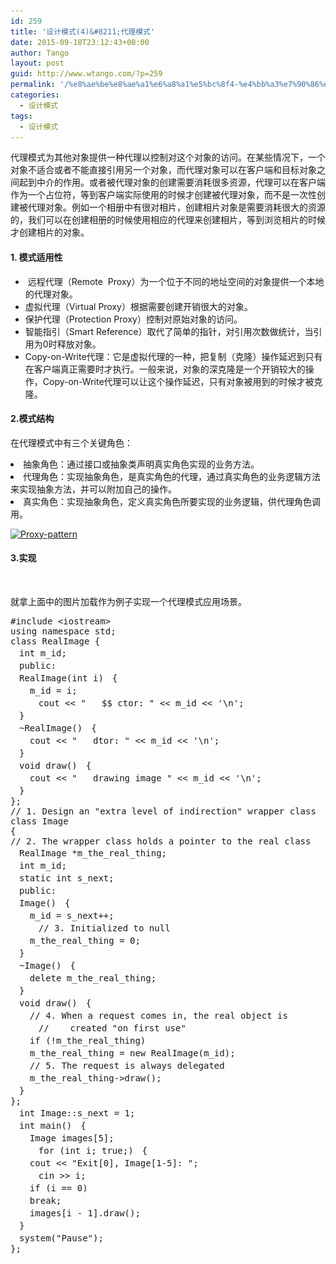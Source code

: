```yaml
---
id: 259
title: '设计模式(4)&#8211;代理模式'
date: 2015-09-18T23:12:43+00:00
author: Tango
layout: post
guid: http://www.wtango.com/?p=259
permalink: '/%e8%ae%be%e8%ae%a1%e6%a8%a1%e5%bc%8f4-%e4%bb%a3%e7%90%86%e6%a8%a1%e5%bc%8f/'
categories:
  - 设计模式
tags:
  - 设计模式
---
```

代理模式为其他对象提供一种代理以控制对这个对象的访问。在某些情况下，一个对象不适合或者不能直接引用另一个对象，而代理对象可以在客户端和目标对象之间起到中介的作用。或者被代理对象的创建需要消耗很多资源，代理可以在客户端作为一个占位符，等到客户端实际使用的时候才创建被代理对象，而不是一次性创建被代理对象。例如一个相册中有很对相片，创建相片对象是需要消耗很大的资源的，我们可以在创建相册的时候使用相应的代理来创建相片，等到浏览相片的时候才创建相片的对象。

<!--more-->

#### 1. 模式适用性

  *  远程代理（Remote  Proxy）为一个位于不同的地址空间的对象提供一个本地的代理对象。
  * 虚拟代理（Virtual Proxy）根据需要创建开销很大的对象。
  * 保护代理（Protection Proxy）控制对原始对象的访问。
  * 智能指引（Smart Reference）取代了简单的指针，对引用次数做统计，当引用为0时释放对象。
  * Copy-on-Write代理：它是虚拟代理的一种，把复制（克隆）操作延迟到只有在客户端真正需要时才执行。一般来说，对象的深克隆是一个开销较大的操作，Copy-on-Write代理可以让这个操作延迟，只有对象被用到的时候才被克隆。

#### 2.模式结构

在代理模式中有三个关键角色：

<li class="para">
  抽象角色：通过接口或抽象类声明真实角色实现的业务方法。
</li>
<li class="para">
  代理角色：实现抽象角色，是真实角色的代理，通过真实角色的业务逻辑方法来实现抽象方法，并可以附加自己的操作。
</li>
<li class="para">
  真实角色：实现抽象角色，定义真实角色所要实现的业务逻辑，供代理角色调用。
</li>

[<img class="aligncenter size-full wp-image-260" src="../wp-content/uploads/2015/09/Proxy-pattern.jpg" alt="Proxy-pattern" width="622" height="252" srcset="../wp-content/uploads/2015/09/Proxy-pattern.jpg 622w, ../wp-content/uploads/2015/09/Proxy-pattern-300x122.jpg 300w" sizes="(max-width: 622px) 100vw, 622px" />](../wp-content/uploads/2015/09/Proxy-pattern.jpg)

#### 3.实现

&nbsp;
  
就拿上面中的图片加载作为例子实现一个代理模式应用场景。

<pre class="brush: cpp; title: ; notranslate" title="">#include &lt;iostream&gt;
using namespace std;
class RealImage {
　int m_id;
　public:
　RealImage(int i)　{
  　m_id = i;
　  　cout &lt;&lt; "   $$ ctor: " &lt;&lt; m_id &lt;&lt; '\n';
　}
　~RealImage()　{
  　cout &lt;&lt; "   dtor: " &lt;&lt; m_id &lt;&lt; '\n';
　}
　void draw()　{
  　cout &lt;&lt; "   drawing image " &lt;&lt; m_id &lt;&lt; '\n';
　}
};
// 1. Design an "extra level of indirection" wrapper class
class Image
{
// 2. The wrapper class holds a pointer to the real class
　RealImage *m_the_real_thing;
　int m_id;
　static int s_next;
　public:
　Image()　{
  　m_id = s_next++;
　  　// 3. Initialized to null
　  m_the_real_thing = 0;
　}
　~Image()　{
  　delete m_the_real_thing;
　}
　void draw()　{
  　// 4. When a request comes in, the real object is
　  　//    created "on first use"
　  if (!m_the_real_thing)
　  m_the_real_thing = new RealImage(m_id);
　  // 5. The request is always delegated
  　m_the_real_thing-&gt;draw();
　}
};
　int Image::s_next = 1;
　int main()　{
  　Image images[5];
　  　for (int i; true;)　{
  　cout &lt;&lt; "Exit[0], Image[1-5]: ";
　  　cin &gt;&gt; i;
　  if (i == 0)
　  break;
　  images[i - 1].draw();
　}
　system("Pause");
};
</pre>